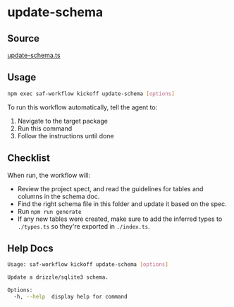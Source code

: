 # update-schema

## Source

[update-schema.ts](https://github.com/sderickson/saflib/blob/main/drizzle/workflows/update-schema.ts)

## Usage

```bash
npm exec saf-workflow kickoff update-schema [options]
```

To run this workflow automatically, tell the agent to:

1. Navigate to the target package
2. Run this command
3. Follow the instructions until done

## Checklist

When run, the workflow will:

* Review the project spect, and read the guidelines for tables and columns in the schema doc.
* Find the right schema file in this folder and update it based on the spec.
* Run `npm run generate`
* If any new tables were created, make sure to add the inferred types to `./types.ts` so they're exported in `./index.ts`.


## Help Docs

```bash
Usage: saf-workflow kickoff update-schema [options]

Update a drizzle/sqlite3 schema.

Options:
  -h, --help  display help for command

```
